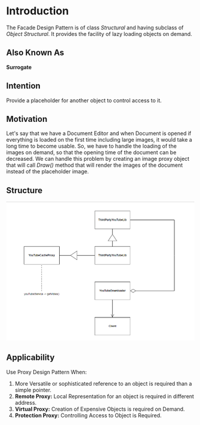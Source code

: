 # Introduction
The Facade Design Pattern is of class *Structural* and having subclass of *Object Structural*. It provides the facility of lazy loading objects on demand.

## Also Known As
**Surrogate**

## Intention
Provide a placeholder for another object to control access to it.

## Motivation
Let's say that we have a Document Editor and when Document is opened if everything is loaded on the first time including large images, it would take a long time to become usable. So, we have to handle the loading of the images on demand, so that the opening time of the document can be decreased. We can handle this problem by creating an image proxy object that will call _Draw()_ method that will render the images of the document instead of the placeholder image.

## Structure
![ProxyDesignPattern](./Proxy%20Design%20Pattern.png)

## Applicability
Use Proxy Design Pattern When:
1. More Versatile or sophisticated reference to an object is required than a simple pointer.
2. **Remote Proxy:** Local Representation for an object is required in different address.
3. **Virtual Proxy:** Creation of Expensive Objects is required on Demand.
4. **Protection Proxy:** Controlling Access to Object is Required.  